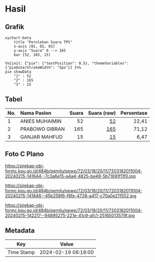 # Hasil

## Grafik

```mermaid
xychart-beta
    title "Perolehan Suara TPS"
    x-axis [01, 02, 03]
    y-axis "Suara" 0 --> 165
    bar [52, 165, 15]
```

```mermaid
%%{init: {"pie": {"textPosition": 0.5}, "themeVariables": {"pieOuterStrokeWidth": "5px"}} }%%
pie showData
    "1" : 52
    "2" : 165
    "3" : 15
```

## Tabel

| No. | Nama Paslon    | Suara | Suara (raw) | Persentase |
|:--- |:-------------- | -----:| -----------:| ----------:|
| 1   | ANIES MUHAIMIN | 52    | [52][p-1]   | 22,41      |
| 2   | PRABOWO GIBRAN | 165   | [165][p-2]  | 71,12      |
| 3   | GANJAR MAHFUD  | 15    | [15][p-3]   | 6,47       |


[p-1]: https://github.com/gigit-pemilu/pemilu-2024-72-sulawesi-tengah/blob/main/pilpres/hitung-suara/sub/72-sulawesi-tengah/sub/03-donggala/sub/18-banawa-selatan/sub/2011-tosale/sub/004-tps/sub/paslon-1.txt
[p-2]: https://github.com/gigit-pemilu/pemilu-2024-72-sulawesi-tengah/blob/main/pilpres/hitung-suara/sub/72-sulawesi-tengah/sub/03-donggala/sub/18-banawa-selatan/sub/2011-tosale/sub/004-tps/sub/paslon-2.txt
[p-3]: https://github.com/gigit-pemilu/pemilu-2024-72-sulawesi-tengah/blob/main/pilpres/hitung-suara/sub/72-sulawesi-tengah/sub/03-donggala/sub/18-banawa-selatan/sub/2011-tosale/sub/004-tps/sub/paslon-3.txt

## Foto C Plano

https://sirekap-obj-formc.kpu.go.id/484b/pemilu/ppwp/72/03/18/20/11/7203182011004-20240215-141644--7c3a6e15-a4a4-4825-be49-5b71691f11f0.jpg

https://sirekap-obj-formc.kpu.go.id/484b/pemilu/ppwp/72/03/18/20/11/7203182011004-20240215-141846--45b258f6-f6fe-4728-a417-c70a0e211552.jpg

https://sirekap-obj-formc.kpu.go.id/484b/pemilu/ppwp/72/03/18/20/11/7203182011004-20240215-142217--94895275-221e-41c9-afc1-25165013579f.jpg


## Metadata

| Key        | Value               |
| ---------- | ------------------- |
| Time Stamp | 2024-02-19 06:16:00 |



